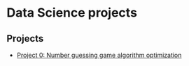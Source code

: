 # Data Science projects

## Projects

* [Project 0: Number guessing game algorithm optimization](https://github.com/arkornilo/DS-2.0/tree/main/project_0)
